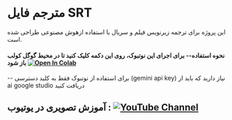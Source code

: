 # مترجم فایل SRT
این پروژه برای ترجمه زیرنویس فیلم و سریال با استفاده ازهوش مصنوعی طراحی شده است.

#### نحوه استفاده-- برای اجرای این نوتبوک، روی این دکمه کلیک کنید تا در محیط گوگل کولب باز شود [![Open In Colab](https://colab.research.google.com/assets/colab-badge.svg)](https://colab.research.google.com/github/yaranbarzi/SRT-Translator/blob/main/SRT_Translator_15_02_2025.ipynb)



-- برای استفاده از نوتبوک فقط به کلید دسترسی (gemini api key) نیاز دارید که باید از ai google studio دریافت کنید



## آموزش تصویری در یوتیوب : [![YouTube Channel](https://img.shields.io/badge/YouTube-FF0000?style=for-the-badge&logo=youtube&logoColor=white)](https://youtu.be/aGhOoN9Cxbo)
